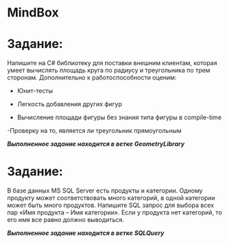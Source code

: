 # MindBox

# Задание:

Напишите на C# библиотеку для поставки внешним клиентам, которая умеет вычислять площадь круга по радиусу и треугольника по трем сторонам. Дополнительно к работоспособности оценим:

  - Юнит-тесты

  - Легкость добавления других фигур

  - Вычисление площади фигуры без знания типа фигуры в compile-time

  -Проверку на то, является ли треугольник прямоугольным

***Выполненное задание находится в ветке GeometryLibrary***

# Задание:

В базе данных MS SQL Server есть продукты и категории. Одному продукту может соответствовать много категорий, в одной категории может быть много продуктов. Напишите SQL запрос для выбора всех пар «Имя продукта – Имя категории». Если у продукта нет категорий, то его имя все равно должно выводиться.

***Выполненное задание находится в ветке SQLQuery***

